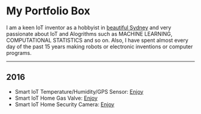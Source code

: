 # My Portfolio Box

I am a keen IoT inventor as a hobbyist in <a href="http://iotmaker.mybluemix.net/IoTDeviceLocation">beautiful Sydney</a> and very passionate about IoT and Alogrithms such as MACHINE LEARNING, COMPUTATIONAL STATISTICS and so on. Also, I have spent almost every day of the past 15 years making robots or electronic inventions or computer programs. 

***

## 2016
* Smart IoT Temperature/Humidity/GPS Sensor: [Enjoy]()
* Smart IoT Home Gas Valve: [Enjoy](https://github.com/leehaesung/01-PortfolioBox/blob/master/IoTGasValve.md)
* Smart IoT Home Security Camera: [Enjoy]()

